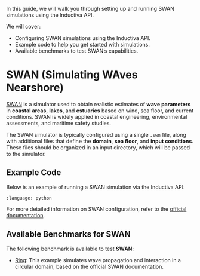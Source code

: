 In this guide, we will walk you through setting up and running SWAN simulations 
using the Inductiva API. 

We will cover:

- Configuring SWAN simulations using the Inductiva API.
- Example code to help you get started with simulations.
- Available benchmarks to test SWAN’s capabilities.

# SWAN (Simulating WAves Nearshore)

[SWAN](https://swanmodel.sourceforge.io/) is a simulator used to obtain 
realistic estimates of **wave parameters** in **coastal areas**, **lakes**, and 
**estuaries** based on wind, sea floor, and current conditions. SWAN is 
widely applied in coastal engineering, environmental assessments, and 
maritime safety studies.

The SWAN simulator is typically configured using a single `.swn` file, 
along with additional files that define the **domain**, **sea floor**, and **input conditions**. These files should be organized in an input directory, which 
will be passed to the simulator.

## Example Code
Below is an example of running a SWAN simulation via the Inductiva API:

```{literalinclude} ../../examples/swan/swan.py
:language: python
```

For more detailed information on SWAN configuration, refer to the [official documentation](https://swanmodel.sourceforge.io/).

## Available Benchmarks for SWAN

The following benchmark is available to test **SWAN**:

* [Ring](https://benchmarks.inductiva.ai/SWAN/ring/): This example simulates 
wave propagation and interaction in a circular domain, based on the 
official SWAN documentation.
